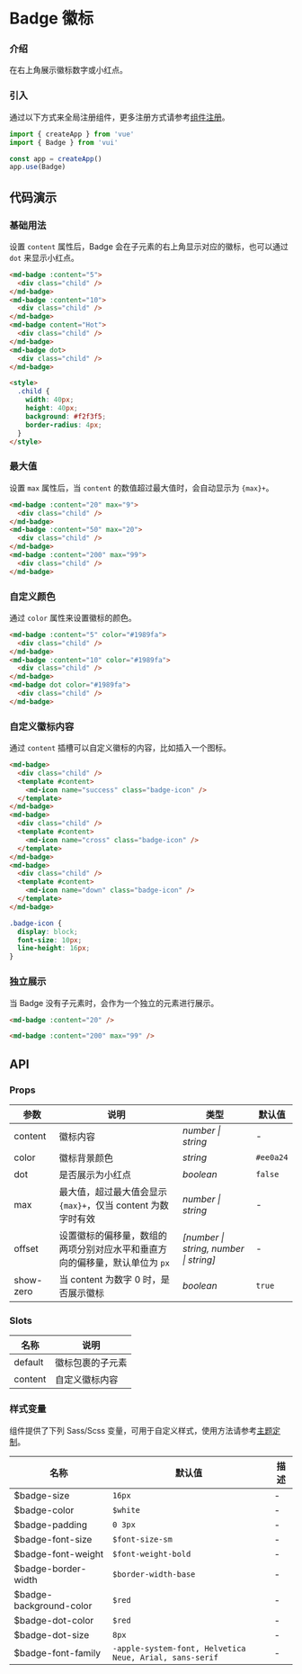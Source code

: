 # Badge 徽标

<simulator url="/badge"></simulator>

### 介绍

在右上角展示徽标数字或小红点。

### 引入

通过以下方式来全局注册组件，更多注册方式请参考[组件注册](#/advanced-usage#zu-jian-zhu-ce)。

```js
import { createApp } from 'vue'
import { Badge } from 'vui'

const app = createApp()
app.use(Badge)
```

## 代码演示

### 基础用法

设置 `content` 属性后，Badge 会在子元素的右上角显示对应的徽标，也可以通过 `dot` 来显示小红点。

```html
<md-badge :content="5">
  <div class="child" />
</md-badge>
<md-badge :content="10">
  <div class="child" />
</md-badge>
<md-badge content="Hot">
  <div class="child" />
</md-badge>
<md-badge dot>
  <div class="child" />
</md-badge>

<style>
  .child {
    width: 40px;
    height: 40px;
    background: #f2f3f5;
    border-radius: 4px;
  }
</style>
```

### 最大值

设置 `max` 属性后，当 `content` 的数值超过最大值时，会自动显示为 `{max}+`。

```html
<md-badge :content="20" max="9">
  <div class="child" />
</md-badge>
<md-badge :content="50" max="20">
  <div class="child" />
</md-badge>
<md-badge :content="200" max="99">
  <div class="child" />
</md-badge>
```

### 自定义颜色

通过 `color` 属性来设置徽标的颜色。

```html
<md-badge :content="5" color="#1989fa">
  <div class="child" />
</md-badge>
<md-badge :content="10" color="#1989fa">
  <div class="child" />
</md-badge>
<md-badge dot color="#1989fa">
  <div class="child" />
</md-badge>
```

### 自定义徽标内容

通过 `content` 插槽可以自定义徽标的内容，比如插入一个图标。

```html
<md-badge>
  <div class="child" />
  <template #content>
    <md-icon name="success" class="badge-icon" />
  </template>
</md-badge>
<md-badge>
  <div class="child" />
  <template #content>
    <md-icon name="cross" class="badge-icon" />
  </template>
</md-badge>
<md-badge>
  <div class="child" />
  <template #content>
    <md-icon name="down" class="badge-icon" />
  </template>
</md-badge>
```

```css
.badge-icon {
  display: block;
  font-size: 10px;
  line-height: 16px;
}
```

### 独立展示

当 Badge 没有子元素时，会作为一个独立的元素进行展示。

```html
<md-badge :content="20" />

<md-badge :content="200" max="99" />
```

## API

### Props

| 参数      | 说明                                                                        | 类型                                   | 默认值    |
| --------- | --------------------------------------------------------------------------- | -------------------------------------- | --------- |
| content   | 徽标内容                                                                    | _number \| string_                     | -         |
| color     | 徽标背景颜色                                                                | _string_                               | `#ee0a24` |
| dot       | 是否展示为小红点                                                            | _boolean_                              | `false`   |
| max       | 最大值，超过最大值会显示 `{max}+`，仅当 content 为数字时有效                | _number \| string_                     | -         |
| offset    | 设置徽标的偏移量，数组的两项分别对应水平和垂直方向的偏移量，默认单位为 `px` | _[number \| string, number \| string]_ | -         |
| show-zero | 当 content 为数字 0 时，是否展示徽标                                        | _boolean_                              | `true`    |

### Slots

| 名称    | 说明             |
| ------- | ---------------- |
| default | 徽标包裹的子元素 |
| content | 自定义徽标内容   |

### 样式变量

组件提供了下列 Sass/Scss 变量，可用于自定义样式，使用方法请参考[主题定制](../guide/theme.md)。

| 名称                    | 默认值                                                  | 描述 |
| ----------------------- | ------------------------------------------------------- | ---- |
| $badge-size             | `16px`                                                  | -    |
| $badge-color            | `$white`                                                | -    |
| $badge-padding          | `0 3px`                                                 | -    |
| $badge-font-size        | `$font-size-sm`                                         | -    |
| $badge-font-weight      | `$font-weight-bold`                                     | -    |
| $badge-border-width     | `$border-width-base`                                    | -    |
| $badge-background-color | `$red`                                                  | -    |
| $badge-dot-color        | `$red`                                                  | -    |
| $badge-dot-size         | `8px`                                                   | -    |
| $badge-font-family      | `-apple-system-font, Helvetica Neue, Arial, sans-serif` | -    |
